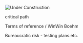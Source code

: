 ![Under Construction](../images/state/uc.png)


critical path

Terms of reference / WinWin Boehm


Bureaucratic risk - testing plans etc.